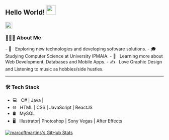 ## Hello World! <img src="https://raw.githubusercontent.com/iampavangandhi/iampavangandhi/master/gifs/Hi.gif" width="30px"></h2>

<a href="https://github.com/marcoftmartins">
  <img align="left" alt="marcoftmartins's Github" width="22px" src="https://cdn.jsdelivr.net/npm/simple-icons@v3/icons/github.svg" />
</a>
</br>
<h3> 👨🏻‍💻 About Me </h3>
- 🤔 &nbsp; Exploring new technologies and developing software solutions.
- 🎓 &nbsp; Studying Computer Science at University IPMAIA.
- 🌱 &nbsp; Learning more about Web Development, Databases and Mobile Apps.
- ✍️ &nbsp; Love Graphic Design and Listening to music as hobbies/side hustles.
</br>
<hr>
<h3>🛠 Tech Stack</h3>

- 💻 &nbsp; C# | Java |
- 🌐 &nbsp; HTML | CSS | JavaScript | ReactJS
- 🛢 &nbsp; MySQL
- 🖥 &nbsp; Illustrator| Photoshop | Sony Vegas | After Effects

[![marcoftmartins's GitHub Stats](https://github-readme-stats.vercel.app/api?username=marcoftmartins&show_icons=true)](https://github.com/marcoftmartins)
